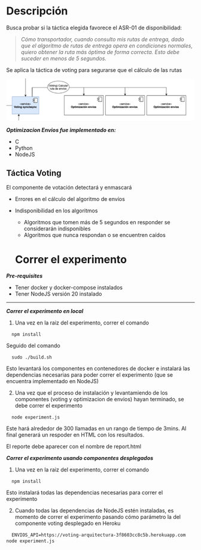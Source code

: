# Descripción

Busca probar si la táctica elegida favorece el ASR-01 de disponibilidad:

> *Cómo transportador, cuando consulto mis rutas de entrega, dado que el algoritmo de rutas de entrega opera en condiciones normales, quiero obtener la ruta más óptima de forma correcta. Esto debe suceder en menos de 5 segundos.*


Se aplica la táctica de voting para segurarse que el cálculo de las rutas

![Voting tactic](./Voting-tactic.png)

***Optimizacion Envios fue implementado en:***
- C
- Python
- NodeJS

## Táctica Voting

El componente de votación detectará y enmascará
- Errores en el cálculo del algoritmo de envíos
- Indisponibilidad en los algoritmos
  - Algoritmos que tomen más de 5 segundos en responder se considerarán indisponibles
  - Algoritmos que nunca respondan o se encuentren caídos

  # Correr el experimento


***Pre-requisites***
  - Tener docker y docker-compose instalados
  - Tener NodeJS versión 20 instalado

---

***Correr el experimento en local***

1. Una vez en la raiz del experimento, correr el comando
  ```
    npm install
  ```

  Seguido del comando 
  ```
    sudo ./build.sh
  ```
 
  Esto levantará los componentes en contenedores de docker e instalará las dependencias necesarias para poder correr el experimento (que se encuentra implementado en NodeJS)

  2. Una vez que el proceso de instalación y levantamiendo de los componentes (voting y optimizacion de envios) hayan terminado, se debe correr el experimento

  ```
    node experiment.js
  ```

  Este hará alrededor de 300 llamadas en un rango de tiempo de 3mins. Al final generará un respoder en HTML con los resultados.

  El reporte debe aparecer con el nombre de report.html
  
  ***Correr el experimento usando componentes desplegados***

  1. Una vez en la raiz del experimento, correr el comando
  ```
    npm install
  ```
  Esto instalará todas las dependencias necesarias para correr el experimento

  2. Cuando todas las dependencias de NodeJS estén instaladas, es momento de correr el experimento pasando cómo parámetro la del componente voting desplegado en Heroku   
  
  ```
    ENVIOS_API=https://voting-arquitectura-3f8603cc8c5b.herokuapp.com node experiment.js
  ```
